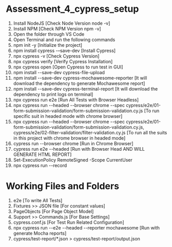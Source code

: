 # Assessment_4_cypress_setup

1. Install NodeJS [Check Node Version node -v]
2. Install NPM [Check NPM Version npm -v]
3. Open the folder through VS Code
4. Open Terminal and run the following commands
5. npm init -y [Initialize the project]
6. npm install cypress -–save-dev [Install Cypress]
7. npx  cypress -v [Check Cypress Version]
8. npx cypress verify [Verify Cypress Installation]
9. npx cypress open [Open Cypress to run test in GUI]
10. npm install --save-dev cypress-file-upload
11. npm install --save-dev cypress-mochawesome-reporter [It will download the dependency to generate Mochawesome report]
12. npm install --save-dev cypress-terminal-report [It will download the dependency to print logs on terminal]
13. npx cypress run e2e [Run All Tests with Browser Headless]
14. npx cypress run --headed --browser chrome --spec cypress/e2e/01-form-submission-validation/form-submission-validation.cy.js  [To run specific suit in headed mode with chrome browser]
15. npx cypress run --headed --browser chrome --spec cypress/e2e/01-form-submission-validation/form-submission-validation.cy.js, cypress/e2e/02-filter-validation/filter-validation.cy.js  [To run all the suits in this project with chrome browser in headed mode]
16. cypress run --browser chrome [Run in Chrome Browser]
17. cypress run e2e --headed [Run with Browser Head AND WILL GENERATE HTML REPORT]
18. Set-ExecutionPolicy RemoteSigned -Scope CurrentUser
19. npx cypress run --record


# Working Files and Folders
1. e2e [To write All Tests]
2. Fixtures >> JSON file [For constant values]
3. PageObjects [For Page Object Model]
4. Support >> Commands.js [For Base Settings]
5. cypress.conf.js [For Test Run Related Configuration]
6. npx cypress run --e2e --headed --reporter mochawesome [Run with generate Mocha reports]
7. cypress/test-report/*.json > cypress/test-report/output.json